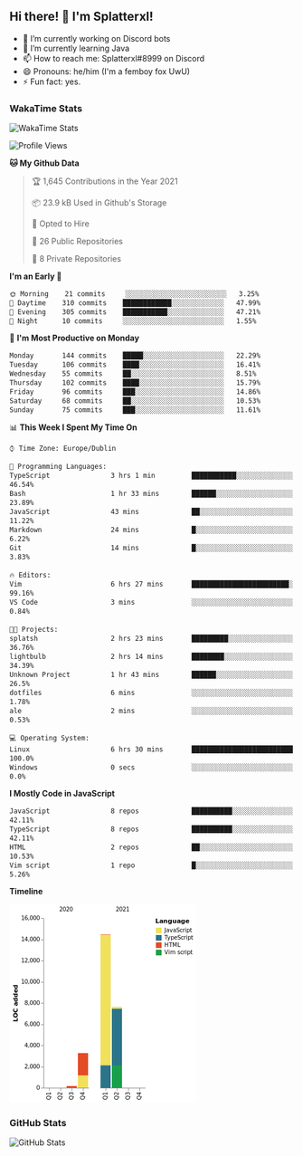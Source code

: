 ## Hi there! 👋 I'm Splatterxl!

- 🔭 I’m currently working on Discord bots
- 🌱 I’m currently learning Java
- 📫 How to reach me: Splatterxl#8999 on Discord
- 😄 Pronouns: he/him (I'm a femboy fox UwU)
- ⚡ Fun fact: yes.

### WakaTime Stats
![WakaTime Stats](https://wakatime.com/share/@Splatterxl/3171b454-6d7f-4cf9-91d7-768613f3b8c2.svg)
<!--START_SECTION:waka-->
![Profile Views](http://img.shields.io/badge/Profile%20Views-19-blue)

**🐱 My Github Data** 

> 🏆 1,645 Contributions in the Year 2021
 > 
> 📦 23.9 kB Used in Github's Storage 
 > 
> 💼 Opted to Hire
 > 
> 📜 26 Public Repositories 
 > 
> 🔑 8 Private Repositories  
 > 
**I'm an Early 🐤** 

```text
🌞 Morning    21 commits     ░░░░░░░░░░░░░░░░░░░░░░░░░   3.25% 
🌆 Daytime    310 commits    ████████████░░░░░░░░░░░░░   47.99% 
🌃 Evening    305 commits    ███████████░░░░░░░░░░░░░░   47.21% 
🌙 Night      10 commits     ░░░░░░░░░░░░░░░░░░░░░░░░░   1.55%

```
📅 **I'm Most Productive on Monday** 

```text
Monday       144 commits    █████░░░░░░░░░░░░░░░░░░░░   22.29% 
Tuesday      106 commits    ████░░░░░░░░░░░░░░░░░░░░░   16.41% 
Wednesday    55 commits     ██░░░░░░░░░░░░░░░░░░░░░░░   8.51% 
Thursday     102 commits    ████░░░░░░░░░░░░░░░░░░░░░   15.79% 
Friday       96 commits     ███░░░░░░░░░░░░░░░░░░░░░░   14.86% 
Saturday     68 commits     ██░░░░░░░░░░░░░░░░░░░░░░░   10.53% 
Sunday       75 commits     ███░░░░░░░░░░░░░░░░░░░░░░   11.61%

```


📊 **This Week I Spent My Time On** 

```text
⌚︎ Time Zone: Europe/Dublin

💬 Programming Languages: 
TypeScript               3 hrs 1 min         ███████████░░░░░░░░░░░░░░   46.54% 
Bash                     1 hr 33 mins        ██████░░░░░░░░░░░░░░░░░░░   23.89% 
JavaScript               43 mins             ██░░░░░░░░░░░░░░░░░░░░░░░   11.22% 
Markdown                 24 mins             █░░░░░░░░░░░░░░░░░░░░░░░░   6.22% 
Git                      14 mins             █░░░░░░░░░░░░░░░░░░░░░░░░   3.83%

🔥 Editors: 
Vim                      6 hrs 27 mins       ████████████████████████░   99.16% 
VS Code                  3 mins              ░░░░░░░░░░░░░░░░░░░░░░░░░   0.84%

🐱‍💻 Projects: 
splatsh                  2 hrs 23 mins       █████████░░░░░░░░░░░░░░░░   36.76% 
lightbulb                2 hrs 14 mins       ████████░░░░░░░░░░░░░░░░░   34.39% 
Unknown Project          1 hr 43 mins        ██████░░░░░░░░░░░░░░░░░░░   26.5% 
dotfiles                 6 mins              ░░░░░░░░░░░░░░░░░░░░░░░░░   1.78% 
ale                      2 mins              ░░░░░░░░░░░░░░░░░░░░░░░░░   0.53%

💻 Operating System: 
Linux                    6 hrs 30 mins       █████████████████████████   100.0% 
Windows                  0 secs              ░░░░░░░░░░░░░░░░░░░░░░░░░   0.0%

```

**I Mostly Code in JavaScript** 

```text
JavaScript               8 repos             ██████████░░░░░░░░░░░░░░░   42.11% 
TypeScript               8 repos             ██████████░░░░░░░░░░░░░░░   42.11% 
HTML                     2 repos             ██░░░░░░░░░░░░░░░░░░░░░░░   10.53% 
Vim script               1 repo              █░░░░░░░░░░░░░░░░░░░░░░░░   5.26%

```


**Timeline**

![Chart not found](https://raw.githubusercontent.com/nearlySplat/nearlySplat/master/charts/bar_graph.png) 


<!--END_SECTION:waka-->


### GitHub Stats
![GitHub Stats](https://github-readme-stats.vercel.app/api?username=nearlySplat&count_private=true&show_icons=true&theme=dark)
